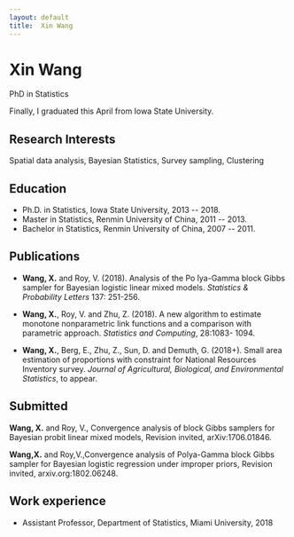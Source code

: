 ```yaml
---
layout: default
title:  Xin Wang
---
```

<h1>Xin Wang</h1>
<p>
  <span class="subtitle">PhD in Statistics</span>
</p>

Finally, I graduated this April from Iowa State University. 

<!-- <iframe src="http://lanfeng.me/about/LanfengPanCV.pdf" style="width:680px; height:1800px;" frameborder="0"></iframe>
-->

## Research Interests

Spatial data analysis, Bayesian Statistics, Survey sampling, Clustering


## Education

* Ph.D. in Statistics, Iowa State University, 2013 -- 2018.
* Master in Statistics, Renmin University of China, 2011 -- 2013.
* Bachelor in Statistics, Renmin University of China, 2007 -- 2011.

## Publications

* __Wang, X.__ and Roy, V. (2018). Analysis of the Po ́lya-Gamma block Gibbs sampler for Bayesian
logistic linear mixed models. _Statistics & Probability Letters_ 137: 251-256.

* __Wang, X.__, Roy, V. and Zhu, Z. (2018). A new algorithm to estimate monotone nonparametric link functions and a comparison with parametric approach. _Statistics and Computing_, 28:1083- 1094.

* __Wang, X.__, Berg, E., Zhu, Z., Sun, D. and Demuth, G. (2018+). Small area estimation of proportions with constraint for National Resources Inventory survey. _Journal of Agricultural, Biological, and Environmental Statistics_, to appear.

## Submitted
__Wang, X.__ and Roy, V., Convergence analysis of block Gibbs samplers for Bayesian probit linear mixed models, Revision invited, arXiv:1706.01846.

__Wang,X.__ and Roy,V.,Convergence analysis of Polya-Gamma block Gibbs sampler for Bayesian logistic regression under improper priors, Revision invited, arxiv.org:1802.06248.



## Work experience

* Assistant Professor, Department of Statistics, Miami University, 2018


<br/><br/>

<!--
<div id="disqus_thread"></div>
<script>
    /**
     *  RECOMMENDED CONFIGURATION VARIABLES: EDIT AND UNCOMMENT THE SECTION BELOW TO INSERT DYNAMIC VALUES FROM YOUR PLATFORM OR CMS.
     *  LEARN WHY DEFINING THESE VARIABLES IS IMPORTANT: https://disqus.com/admin/universalcode/#configuration-variables
     */

    var disqus_config = function () {
        this.page.url = "{{site.url}}";  // Replace PAGE_URL with your page's canonical URL variable
        this.page.identifier = "/"; // Replace PAGE_IDENTIFIER with your page's unique identifier variable
    };

    (function() {  // DON'T EDIT BELOW THIS LINE
        var d = document, s = d.createElement('script');

        s.src = '//lanfeng.disqus.com/embed.js';

        s.setAttribute('data-timestamp', +new Date());
        (d.head || d.body).appendChild(s);
    })();
</script>
<noscript>Please enable JavaScript to view the <a href="https://disqus.com/?ref_noscript" rel="nofollow">comments powered by Disqus.</a></noscript>

-->
